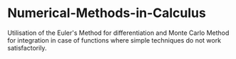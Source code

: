 # Numerical-Methods-in-Calculus
Utilisation of the Euler's Method for differentiation and Monte Carlo Method for integration in case of functions where simple techniques do not work satisfactorily.
